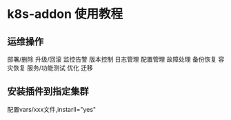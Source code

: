 # k8s-addon 使用教程

## 运维操作
部署/删除
升级/回滚
监控告警
版本控制
日志管理
配置管理
故障处理
备份恢复
容灾恢复
服务/功能测试
优化
迁移


## 安装插件到指定集群
配置vars/xxx文件,instarll="yes"

##